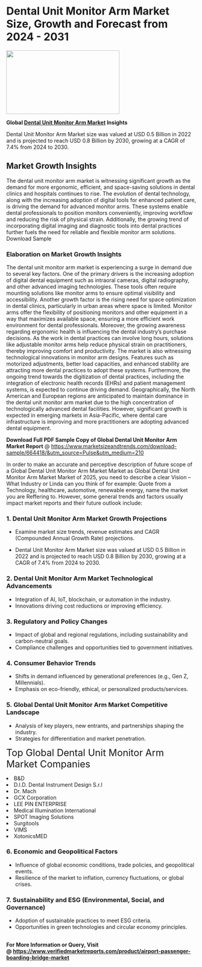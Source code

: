 <H1>Dental Unit Monitor Arm Market Size, Growth and Forecast from 2024 - 2031</H1><img class="aligncenter size-medium wp-image-584254" src="https://thirdeyenews.in/wp-content/uploads/2024/09/Global-Market-Research-300x168.jpeg" alt="" width="300" height="168" /><p><strong>Global&nbsp;<a href="https://www.marketsizeandtrends.com/download-sample/664418/&amp;utm_source=Pulse&amp;utm_medium=210">Dental Unit Monitor Arm Market</a> Insights</strong></p><p>Dental Unit Monitor Arm Market size was valued at USD 0.5 Billion in 2022 and is projected to reach USD 0.8 Billion by 2030, growing at a CAGR of 7.4% from 2024 to 2030.</p><p><h2>Market Growth Insights</h2> The dental unit monitor arm market is witnessing significant growth as the demand for more ergonomic, efficient, and space-saving solutions in dental clinics and hospitals continues to rise. The evolution of dental technology, along with the increasing adoption of digital tools for enhanced patient care, is driving the demand for advanced monitor arms. These systems enable dental professionals to position monitors conveniently, improving workflow and reducing the risk of physical strain. Additionally, the growing trend of incorporating digital imaging and diagnostic tools into dental practices further fuels the need for reliable and flexible monitor arm solutions. Download Sample <h3>Elaboration on Market Growth Insights</h3> The dental unit monitor arm market is experiencing a surge in demand due to several key factors. One of the primary drivers is the increasing adoption of digital dental equipment such as intraoral cameras, digital radiography, and other advanced imaging technologies. These tools often require mounting solutions like monitor arms to ensure optimal visibility and accessibility. Another growth factor is the rising need for space optimization in dental clinics, particularly in urban areas where space is limited. Monitor arms offer the flexibility of positioning monitors and other equipment in a way that maximizes available space, ensuring a more efficient work environment for dental professionals. Moreover, the growing awareness regarding ergonomic health is influencing the dental industry’s purchase decisions. As the work in dental practices can involve long hours, solutions like adjustable monitor arms help reduce physical strain on practitioners, thereby improving comfort and productivity. The market is also witnessing technological innovations in monitor arm designs. Features such as motorized adjustments, better load capacities, and enhanced stability are attracting more dental practices to adopt these systems. Furthermore, the ongoing trend towards the digitization of dental practices, including the integration of electronic health records (EHRs) and patient management systems, is expected to continue driving demand. Geographically, the North American and European regions are anticipated to maintain dominance in the dental unit monitor arm market due to the high concentration of technologically advanced dental facilities. However, significant growth is expected in emerging markets in Asia-Pacific, where dental care infrastructure is improving and more practitioners are adopting advanced dental equipment. </p><p><span class=""><strong>Download Full PDF Sample Copy of Global Dental Unit Monitor Arm Market Report</strong> @ <a href="https://www.marketsizeandtrends.com/download-sample/664418/&amp;utm_source=Pulse&amp;utm_medium=210" target="_blank">https://www.marketsizeandtrends.com/download-sample/664418/&amp;utm_source=Pulse&amp;utm_medium=210</a></span></p><p>In order to make an accurate and perceptive description of future scope of a Global&nbsp;Dental Unit Monitor Arm Market Market as Global&nbsp;Dental Unit Monitor Arm Market Market of 2025, you need to describe a clear Vision &ndash; What Industry or Linda can you think of for example: Quote from a Technology, healthcare, automotive, renewable energy, name the market you are Reffering to. However, some general trends and factors usually impact market reports and their future outlook include:</p><h3>1.&nbsp;<strong>Dental Unit Monitor Arm Market Growth Projections</strong></h3><ul><li>Examine market size trends, revenue estimates and CAGR (Compounded Annual Growth Rate) projections.</li><li><p>Dental Unit Monitor Arm Market size was valued at USD 0.5 Billion in 2022 and is projected to reach USD 0.8 Billion by 2030, growing at a CAGR of 7.4% from 2024 to 2030.</p></li></ul><h3>2.&nbsp;<strong>Dental Unit Monitor Arm Market Technological Advancements</strong></h3><ul><li>Integration of AI, IoT, blockchain, or automation in the industry.</li><li>Innovations driving cost reductions or improving efficiency.</li></ul><h3>3.&nbsp;<strong>Regulatory and Policy Changes</strong></h3><ul><li>Impact of global and regional regulations, including sustainability and carbon-neutral goals.</li><li>Compliance challenges and opportunities tied to government initiatives.</li></ul><h3>4.&nbsp;<strong>Consumer Behavior Trends</strong></h3><ul><li>Shifts in demand influenced by generational preferences (e.g., Gen Z, Millennials).</li><li>Emphasis on eco-friendly, ethical, or personalized products/services.</li></ul><h3>5.&nbsp;<strong>Global Dental Unit Monitor Arm Market Competitive Landscape</strong></h3><ul><li>Analysis of key players, new entrants, and partnerships shaping the industry.</li><li>Strategies for differentiation and market penetration.</li></ul><p data-pm-slice="1 1 []"><span style="color: inherit; font-family: inherit; font-size: 25px;">Top Global Dental Unit Monitor Arm Market Companies</span></p><div class="" data-test-id=""><p><li>B&D</li><li> D.I.D. Dental Instrument Design S.r.l</li><li> Dr. Mach</li><li> GCX Corporation</li><li> LEE PIN ENTERPRISE</li><li> Medical Illumination International</li><li> SPOT Imaging Solutions</li><li> Surgitools</li><li> VIMS</li><li> XotonicsMED</li></p></div><h3>6.&nbsp;<strong>Economic and Geopolitical Factors</strong></h3><ul><li>Influence of global economic conditions, trade policies, and geopolitical events.</li><li>Resilience of the market to inflation, currency fluctuations, or global crises.</li></ul><h3>7.&nbsp;<strong>Sustainability and ESG (Environmental, Social, and Governance)</strong></h3><ul><li>Adoption of sustainable practices to meet ESG criteria.</li><li>Opportunities in green technologies and circular economy principles.</li></ul><h2><strong style="font-size: 14px;">For More Information or Query, Visit @&nbsp;</strong><a style="background-color: #ffffff; font-size: 14px;" href="https://www.marketsizeandtrends.com/report/dental-unit-monitor-arm-market/" target="_blank">https://www.verifiedmarketreports.com/product/airport-passenger-boarding-bridge-market</a></h2>
